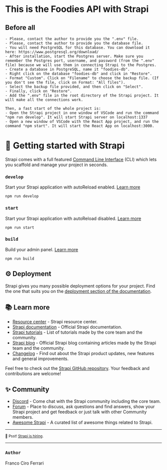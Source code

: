 # This is the Foodies API with Strapi

## Before all

```
- Please, contact the author to provide you the ".env" file.
- Please, contact the author to provide you the database file.
- You will need PostgreSQL for this database. You can download it here: https://www.postgresql.org/download/
- After installation, start the Postgres server. Make sure you remember the Postgres port, username, and password (from the ".env" file) because we will use them in connecting Strapi to the Postgres.
- Create a database in PostgreSQL, name it "foodies-db".
- Right click on the database "foodies-db" and click in "Restore". 
- Format "Custom". Click on "Filename" to choose the backup file. (If you don't see the file, click on Format: "All files").
- Select the backup file provided, and then click on "Select".
- Finally, click on "Restore".
- Add the ".env" file in the root directory of the Strapi project. It will make all the connections work.

Then, a fast start of the whole project is:
- Open the Strapi project in one window of VSCode and run the command "npm run develop". It will start Strapi server on localhost:1337
- Open a new window of VSCode with the React App project, and run the command "npm start". It will start the React App on localhost:3000.
```

# 🚀 Getting started with Strapi

Strapi comes with a full featured [Command Line Interface](https://docs.strapi.io/developer-docs/latest/developer-resources/cli/CLI.html) (CLI) which lets you scaffold and manage your project in seconds.

### `develop`

Start your Strapi application with autoReload enabled. [Learn more](https://docs.strapi.io/developer-docs/latest/developer-resources/cli/CLI.html#strapi-develop)

```
npm run develop
```

### `start`

Start your Strapi application with autoReload disabled. [Learn more](https://docs.strapi.io/developer-docs/latest/developer-resources/cli/CLI.html#strapi-start)

```
npm run start
```

### `build`

Build your admin panel. [Learn more](https://docs.strapi.io/developer-docs/latest/developer-resources/cli/CLI.html#strapi-build)

```
npm run build
```

## ⚙️ Deployment

Strapi gives you many possible deployment options for your project. Find the one that suits you on the [deployment section of the documentation](https://docs.strapi.io/developer-docs/latest/setup-deployment-guides/deployment.html).

## 📚 Learn more

- [Resource center](https://strapi.io/resource-center) - Strapi resource center.
- [Strapi documentation](https://docs.strapi.io) - Official Strapi documentation.
- [Strapi tutorials](https://strapi.io/tutorials) - List of tutorials made by the core team and the community.
- [Strapi blog](https://docs.strapi.io) - Official Strapi blog containing articles made by the Strapi team and the community.
- [Changelog](https://strapi.io/changelog) - Find out about the Strapi product updates, new features and general improvements.

Feel free to check out the [Strapi GitHub repository](https://github.com/strapi/strapi). Your feedback and contributions are welcome!

## ✨ Community

- [Discord](https://discord.strapi.io) - Come chat with the Strapi community including the core team.
- [Forum](https://forum.strapi.io/) - Place to discuss, ask questions and find answers, show your Strapi project and get feedback or just talk with other Community members.
- [Awesome Strapi](https://github.com/strapi/awesome-strapi) - A curated list of awesome things related to Strapi.

---

<sub>🤫 Psst! [Strapi is hiring](https://strapi.io/careers).</sub>

---

### `Author`

Franco Ciro Ferrari 